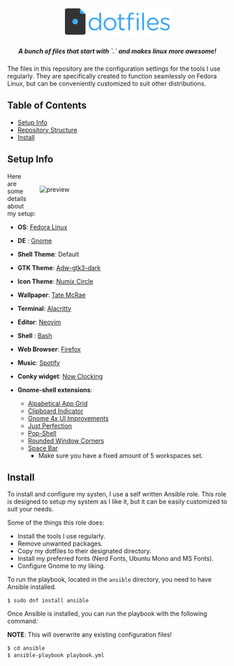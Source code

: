 <div align="center">
   <img src="/assets/dotfiles.png" alt="Banner" width="50%">
   <h5>A bunch of files that start with `.` and makes linux more awesome!</h5>
</div>

The files in this repository are the configuration settings for the tools I use regularly.
They are specifically created to function seamlessly on Fedora Linux, but can be conveniently customized to suit other distributions.

## Table of Contents

-   [Setup Info](#setup-info)
-   [Repository Structure](#repository-structure)
-   [Install](#install)

## Setup Info

<img src="/assets/TateMcRaePreview.png" alt="preview" align="right" width="400px" style="padding: 30px;">

Here are some details about my setup:

-   **OS**: [Fedora Linux](https://getfedora.org/)
-   **DE** : [Gnome](https://gitlab.gnome.org/GNOME/gnome-shell)
-   **Shell Theme**: Default
-   **GTK Theme**: [Adw-gtk3-dark](https://github.com/lassekongo83/adw-gtk3)
-   **Icon Theme**: [Numix Circle](https://github.com/numixproject/numix-icon-theme-circle)
-   **Wallpaper**: [Tate McRae](/src/walls/Tate-McRae.jpg)
-   **Terminal**: [Alacritty](https://github.com/alacritty)
-   **Editor**: [Neovim](https://github.com/neovim/neovim)
-   **Shell** : [Bash](https://www.gnu.org/software/bash/)
-   **Web Browser**: [Firefox](https://www.mozilla.org/en-US/firefox/new/)
-   **Music**: [Spotify](https://www.spotify.com/)
-   **Conky widget**: [Now Clocking](https://github.com/AntonVanAssche/now-clocking)

-   **Gnome-shell extensions**:
    -   [Alpabetical App Grid](https://github.com/stuarthayhurst/alphabetical-grid-extension)
    -   [Clipboard Indicator](https://github.com/Tudmotu/gnome-shell-extension-clipboard-indicator)
    -   [Gnome 4x UI Improvements](https://github.com/axxapy/gnome-ui-tune)
    -   [Just Perfection](https://gitlab.gnome.org/jrahmatzadeh/just-perfection)
    -   [Pop-Shell](https://github.com/pop-os/shell)
    -   [Rounded Window Corners](https://github.com/yilozt/rounded-window-corners)
    -   [Space Bar](https://github.com/christopher-l/space-bar)
        -   Make sure you have a fixed amount of 5 workspaces set.

## Install

To install and configure my systen, I use a self written Ansible role.
This role is designed to setup my system as I like it, but it can be easily customized to suit your needs.

Some of the things this role does:

-   Install the tools I use regularly.
-   Remove unwanted packages.
-   Copy my dotfiles to their designated directory.
-   Install my preferred fonts (Nerd Fonts, Ubuntu Mono and MS Fonts).
-   Configure Gnome to my liking.

To run the playbook, located in the `ansible` directory, you need to have Ansible installed.

```console
$ sudo dnf install ansible
```

Once Ansible is installed, you can run the playbook with the following command:

**NOTE**: This will overwrite any existing configuration files!

```console
$ cd ansible
$ ansible-playbook playbook.yml
```